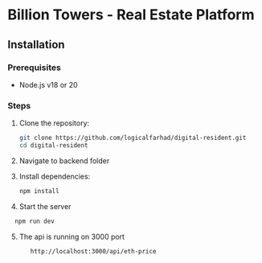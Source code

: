 # Billion Towers - Real Estate Platform

## Installation

### Prerequisites
- Node.js v18 or 20 

### Steps
1. Clone the repository:
   ```bash
   git clone https://github.com/logicalfarhad/digital-resident.git
   cd digital-resident
   ```
2. Navigate to backend folder
3. Install dependencies:
   ```bash
   npm install
   ```

4. Start the server
```bash
  npm run dev
```
5. The api is running on 3000 port

   ```bash
      http://localhost:3000/api/eth-price
   ```